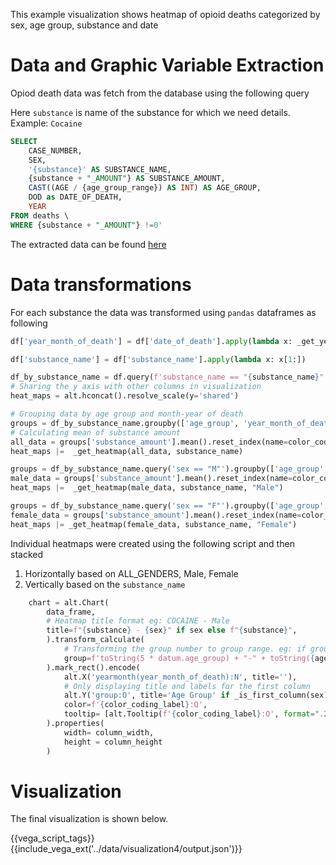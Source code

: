 This example visualization shows heatmap of opioid deaths categorized by sex, age group, substance and date

# Data and Graphic Variable Extraction

Opiod death data was fetch from the database using the following query

Here `substance` is name of the substance for which we need details. Example: `Cocaine`
```sql
SELECT
	CASE_NUMBER,
    SEX,
    '{substance}' AS SUBSTANCE_NAME,
    {substance + "_AMOUNT"} AS SUBSTANCE_AMOUNT,
    CAST((AGE / {age_group_range}) AS INT) AS AGE_GROUP,
    DOD as DATE_OF_DEATH,
    YEAR
FROM deaths \
WHERE {substance + "_AMOUNT"} !=0'
```

The extracted data can be found [here](../data/visualization4/visualization4.csv)

# Data transformations

For each substance the data was transformed using `pandas` dataframes as following

```py
df['year_month_of_death'] = df['date_of_death'].apply(lambda x: _get_year_month(x)).astype('datetime64')

df['substance_name'] = df['substance_name'].apply(lambda x: x[1:])

df_by_substance_name = df.query(f'substance_name == "{substance_name}"') if substance_name != 'ALL_SUBSTANCES' else df
# Sharing the y axis with other columns in visualization
heat_maps = alt.hconcat().resolve_scale(y='shared')

# Grouping data by age group and month-year of death
groups = df_by_substance_name.groupby(['age_group', 'year_month_of_death'])
# Calculating mean of substance amount
all_data = groups['substance_amount'].mean().reset_index(name=color_coding_label)
heat_maps |=  _get_heatmap(all_data, substance_name)

groups = df_by_substance_name.query('sex == "M"').groupby(['age_group', 'year_month_of_death'])
male_data = groups['substance_amount'].mean().reset_index(name=color_coding_label)
heat_maps |=  _get_heatmap(male_data, substance_name, "Male")

groups = df_by_substance_name.query('sex == "F"').groupby(['age_group', 'year_month_of_death'])
female_data = groups['substance_amount'].mean().reset_index(name=color_coding_label)
heat_maps |= _get_heatmap(female_data, substance_name, "Female")
```

Individual heatmaps were created using the following script and then stacked
 1. Horizontally based on ALL_GENDERS, Male, Female
 2. Vertically based on the `substance_name`

```py
    chart = alt.Chart(
        data_frame,
        # Heatmap title format eg: COCAINE - Male
        title=f"{substance} - {sex}" if sex else f"{substance}",
        ).transform_calculate(
            # Transforming the group number to group range. eg: if group number is 2 it's group range should be (5-9)
            group=f'toString(5 * datum.age_group) + "-" + toString({age_group_range} * datum.age_group + {age_group_range - 1})'
        ).mark_rect().encode(
            alt.X('yearmonth(year_month_of_death):N', title=''),
            # Only displaying title and labels for the first column
            alt.Y('group:O', title='Age Group' if _is_first_column(sex) else '', axis=alt.Axis(labels=_is_first_column(sex))),
            color=f'{color_coding_label}:Q',
            tooltip= [alt.Tooltip(f'{color_coding_label}:O', format=".2f", formatType='number', title='Amount'), alt.Tooltip('group:O', title='Age Group')],
        ).properties(
            width= column_width,
            height = column_height
        )
```

# Visualization

The final visualization is shown below.

{{vega_script_tags}}
{{include_vega_ext('../data/visualization4/output.json')}}

